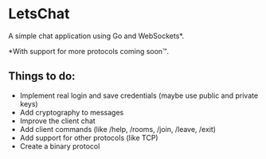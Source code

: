 # LetsChat
A simple chat application using Go and WebSockets*.

*With support for more protocols coming soon™.

## Things to do:
- Implement real login and save credentials (maybe use public and private keys)
- Add cryptography to messages
- Improve the client chat
- Add client commands (like /help, /rooms, /join, /leave, /exit)
- Add support for other protocols (like TCP)
- Create a binary protocol